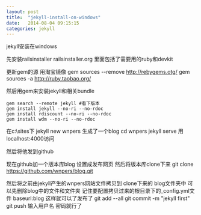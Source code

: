 ```yaml
---
layout: post
title:  "jekyll-install-on-windows"
date:   2014-08-04 09:15:15
categories: jekyll
---
```


jekyll安装在windows

先安装railsinstaller
	railsinstaller.org
里面包括了需要用的ruby和devkit

更新gem的源 用淘宝镜像
	gem sources --remove http://rebygems.otg/
	gem sources -a http://ruby.taobao.org/

然后用gem来安装jekyll和相关bundle

	gem search --remote jekyll #看下版本
	gem install jekyll --no-ri --no-rdoc
	gem install rdiscount --no-ri --no-rdoc
	gem install wdm --no-ri --no-rdoc


在c:\sites下
	jekyll new wnpers
生成了一个blog
	cd wnpers
	jekyll serve
用localhost:4000访问

然后将他发到github

现在github加一个版本库blog 设置成发布网页
然后将版本库clone下来
	git clone https://github.com/wnpers/blog.git

然后将之前由jekyll产生的wnpers网站文件拷贝到 clone下来的 blog文件夹中 可以先删除blog中的文件和文件夹
记住要配置拷贝过来的根目录下的_config.yml文件 baseurl:blog
这样就可以了发布了
	git add --all
	git commit -m "jekyll first"
	git push
输入用户名 密码就行了